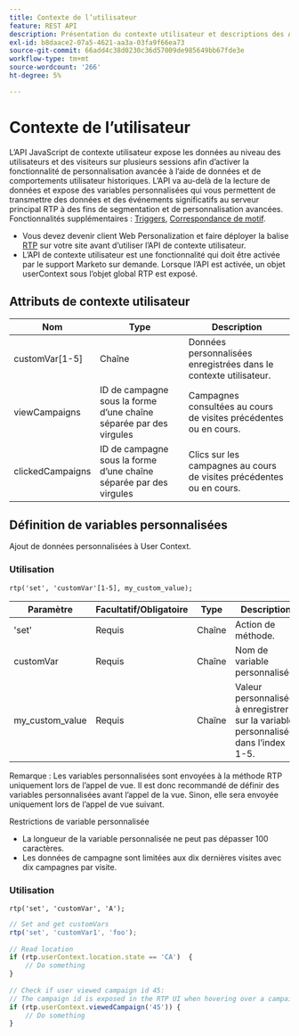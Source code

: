 ```yaml
---
title: Contexte de l’utilisateur
feature: REST API
description: Présentation du contexte utilisateur et descriptions des API
exl-id: b8daace2-07a5-4621-aa3a-03fa9f66ea73
source-git-commit: 66add4c38d0230c36d57009de985649bb67fde3e
workflow-type: tm+mt
source-wordcount: '266'
ht-degree: 5%

---
```


# Contexte de l’utilisateur

L’API JavaScript de contexte utilisateur expose les données au niveau des utilisateurs et des visiteurs sur plusieurs sessions afin d’activer la fonctionnalité de personnalisation avancée à l’aide de données et de comportements utilisateur historiques. L’API va au-delà de la lecture de données et expose des variables personnalisées qui vous permettent de transmettre des données et des événements significatifs au serveur principal RTP à des fins de segmentation et de personnalisation avancées. Fonctionnalités supplémentaires : [Triggers](../javascript-api/triggers.md), [Correspondance de motif](../javascript-api/pattern-match.md).

- Vous devez devenir client Web Personalization et faire déployer la balise [RTP](https://experienceleague.adobe.com/fr/docs/marketo/using/product-docs/web-personalization/rtp-tag-implementation/deploy-the-rtp-javascript) sur votre site avant d’utiliser l’API de contexte utilisateur.
- L’API de contexte utilisateur est une fonctionnalité qui doit être activée par le support Marketo sur demande. Lorsque l’API est activée, un objet userContext sous l’objet global RTP est exposé.

## Attributs de contexte utilisateur

| Nom | Type | Description |
|------------------|-------------|------|
| customVar[1-5] | Chaîne | Données personnalisées enregistrées dans le contexte utilisateur. |
| viewCampaigns | ID de campagne sous la forme d’une chaîne séparée par des virgules | Campagnes consultées au cours de visites précédentes ou en cours. |
| clickedCampaigns | ID de campagne sous la forme d’une chaîne séparée par des virgules | Clics sur les campagnes au cours de visites précédentes ou en cours. |

## Définition de variables personnalisées

Ajout de données personnalisées à User Context.

### Utilisation

`rtp('set', 'customVar'[1-5], my_custom_value);`

| Paramètre | Facultatif/Obligatoire | Type | Description |
|-----------------|-------------------|--------|-----------------|
| &#39;set&#39; | Requis | Chaîne | Action de méthode. |
| customVar | Requis | Chaîne | Nom de variable personnalisée. |
| my_custom_value | Requis | Chaîne | Valeur personnalisée à enregistrer sur la variable personnalisée dans l’index 1-5. |

Remarque : Les variables personnalisées sont envoyées à la méthode RTP uniquement lors de l’appel de vue. Il est donc recommandé de définir des variables personnalisées avant l’appel de la vue. Sinon, elle sera envoyée uniquement lors de l’appel de vue suivant.

Restrictions de variable personnalisée

- La longueur de la variable personnalisée ne peut pas dépasser 100 caractères.
- Les données de campagne sont limitées aux dix dernières visites avec dix campagnes par visite.

### Utilisation

`rtp('set', 'customVar', 'A');`

```javascript
// Set and get customVars
rtp('set', 'customVar1', 'foo');
 
// Read location 
if (rtp.userContext.location.state == 'CA')  {
    // Do something
}
 
// Check if user viewed campaign id 45:
// The campaign id is exposed in the RTP UI when hovering over a campaign name.
if (rtp.userContext.viewedCampaign('45')) {
    // Do something
}
```
